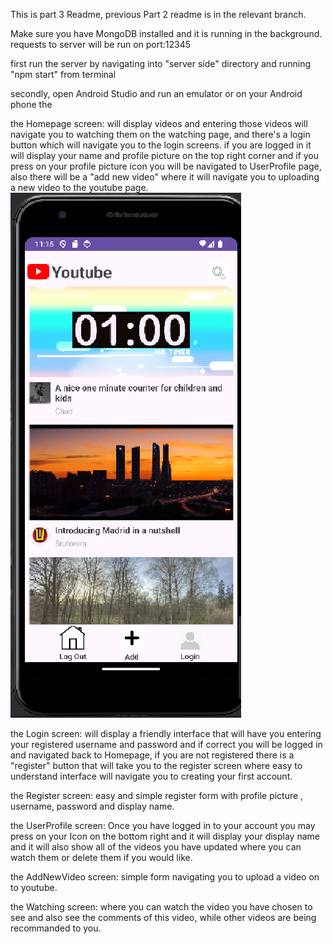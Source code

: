 This is part 3 Readme, previous Part 2 readme is in the relevant branch.

Make sure you have MongoDB installed and it is running in the background.
requests to server will be run on port:12345

first run the server by navigating into "server side" directory and running "npm start" from terminal

secondly, open Android Studio and run an emulator or on your Android phone the 


the Homepage screen:
will display videos and entering those videos will navigate you to watching them on the watching page, and there's a login button which will navigate you to the login screens.
if you are logged in it will display your name and profile picture on the top right corner and if you press on your profile picture icon you will be navigated to UserProfile page, also there will be a "add new video" where it will navigate you to uploading a new video to the youtube page.
![Image 1](images/Homepage.png)


the Login screen:
will display a friendly interface that will have you entering your registered username and password and if correct you will be logged in and navigated back to Homepage, if you are not registered there is a "register" button that will take you to the register screen where easy to understand interface will navigate you to creating your first account.


the Register screen:
easy and simple register form with profile picture , username, password and display name.

the UserProfile screen:
Once you have logged in to your account you may press on your Icon on the bottom right and it will display your display name and it will also show all of the videos you have updated where you can watch them or delete them if you would like.

the AddNewVideo screen:
simple form navigating you to upload a video on to youtube.

the Watching screen:
where you can watch the video you have chosen to see and also see the comments of this video, while other videos are being recommanded to you. 

